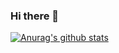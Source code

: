 ### Hi there 👋

[![Anurag's github stats](https://github-readme-stats.vercel.app/api?username=Naasgul&hide=stars)](https://github.com/anuraghazra/github-readme-stats)
